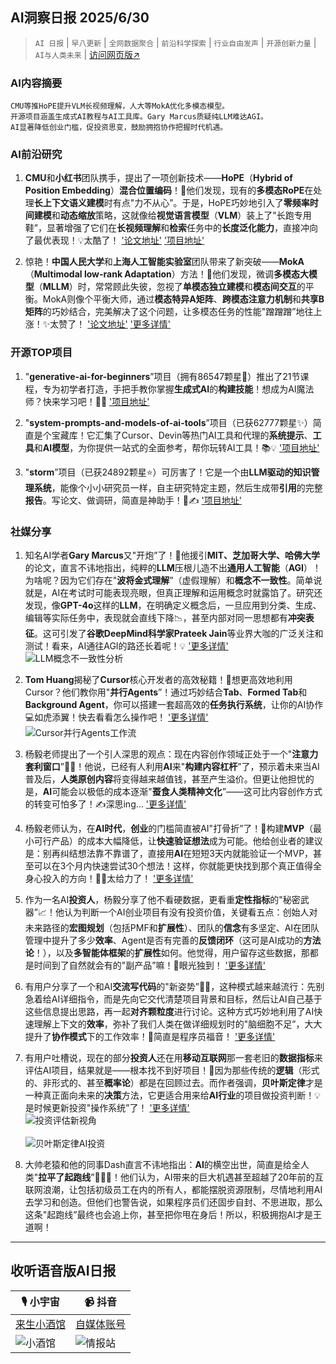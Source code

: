 ## AI洞察日报 2025/6/30

>  `AI 日报` | `早八更新` | `全网数据聚合` | `前沿科学探索` | `行业自由发声` | `开源创新力量` | `AI与人类未来` | [访问网页版↗️](https://ai.hubtoday.app/)



### **AI内容摘要**

```
CMU等推HoPE提升VLM长视频理解，人大等MokA优化多模态模型。
开源项目涵盖生成式AI教程与AI工具库。Gary Marcus质疑纯LLM难达AGI。
AI显著降低创业门槛，促投资思变，鼓励拥抱协作把握时代机遇。
```



### AI前沿研究

1.  **CMU**和**小红书**团队携手，提出了一项创新技术——**HoPE**（**Hybrid of Position Embedding**）**混合位置编码**！🚀他们发现，现有的**多模态RoPE**在处理**长上下文语义建模**时有点"力不从心”。于是，HoPE巧妙地引入了**零频率时间建模**和**动态缩放**策略，这就像给**视觉语言模型**（**VLM**）装上了"长跑专用鞋”，显著增强了它们在**长视频理解**和**检索**任务中的**长度泛化能力**，直接冲向了最优表现！💡太酷了！ ['论文地址'](https://arxiv.org/pdf/2505.20444) ['项目地址'](https://github.com/hrlics/HoPE)

2.  惊艳！**中国人民大学**和**上海人工智能实验室**团队带来了新突破——**MokA**（**Multimodal low-rank Adaptation**）方法！🤯他们发现，微调**多模态大模型**（**MLLM**）时，常常顾此失彼，忽视了**单模态独立建模**和**模态间交互**的平衡。MokA则像个平衡大师，通过**模态特异A矩阵**、**跨模态注意力机制**和**共享B矩阵**的巧妙结合，完美解决了这个问题，让多模态任务的性能"蹭蹭蹭”地往上涨！✨太赞了！ ['论文地址'](https://arxiv.org/abs/2506.05191) ['更多详情'](https://gewu-lab.github.io/MokA)

### 开源TOP项目

1.  "**generative-ai-for-beginners**”项目（拥有86547颗星🌟）推出了21节课程，专为初学者打造，手把手教你掌握**生成式AI**的**构建技能**！想成为AI魔法师？快来学习吧！💪✨ ['项目地址'](https://github.com/microsoft/generative-ai-for-beginners)

2.  "**system-prompts-and-models-of-ai-tools**”项目（已获62777颗星✨）简直是个宝藏库！它汇集了Cursor、Devin等热门AI工具和代理的**系统提示**、**工具**和**AI模型**，为你提供一站式的全面参考，帮你玩转AI工具！📚💡 ['项目地址'](https://github.com/x1xhlol/system-prompts-and-models-of-ai-tools)

3.  "**storm**”项目（已获24892颗星⭐）可厉害了！它是一个由**LLM驱动的知识管理系统**，能像个小小研究员一样，自主研究特定主题，然后生成带**引用**的完整**报告**。写论文、做调研，简直是神助手！🧠✍️ ['项目地址'](https://github.com/stanford-oval/storm)

### 社媒分享

1.  知名AI学者**Gary Marcus**又"开炮”了！🤔他援引**MIT、芝加哥大学、哈佛大学**的论文，直言不讳地指出，纯粹的**LLM**压根儿造不出**通用人工智能**（**AGI**）！为啥呢？因为它们存在"**波将金式理解**”（虚假理解）和**概念不一致性**。简单说就是，AI在考试时可能表现亮眼，但真正理解和运用概念时就露馅了。研究还发现，像**GPT-4o**这样的**LLM**，在明确定义概念后，一旦应用到分类、生成、编辑等实际任务中，表现就会直线下降📉，甚至内部对同一思想都有**冲突表征**。这可引发了**谷歌DeepMind科学家Prateek Jain**等业界大咖的广泛关注和测试！看来，AI通往AGI的路还长着呢！💡 ['更多详情'](https://www.jiqizhixin.com/articles/2025-06-29-5)
    <br/> ![LLM概念不一致性分析](https://cdn.jsdmirror.cn/gh/justlovemaki/imagehub@main/assets/2025/07/news_01jzjevcfpe379dvwc4mscf2md.png) <br/>

2.  **Tom Huang**揭秘了**Cursor**核心开发者的高效秘籍！🚀想更高效地利用Cursor？他们教你用"**并行Agents**”！通过巧妙结合**Tab**、**Formed Tab**和**Background Agent**，你可以搭建一套超高效的**任务执行系统**，让你的AI协作💻如虎添翼！快去看看怎么操作吧！ ['更多详情'](https://x.com/tuturetom/status/1939321864200888536)
    <br/> ![Cursor并行Agents工作流](https://cdn.jsdmirror.cn/gh/justlovemaki/imagehub@main/assets/2025/07/news_01jzjevecnfn0vv492xdge1eg2.jpg) <br/>

3.  杨毅老师提出了一个引人深思的观点：现在内容创作领域正处于一个"**注意力套利窗口**”😮‍💨！他说，已经有人利用**AI**来"**构建内容杠杆**”了，预示着未来当AI普及后，**人类原创内容**将变得越来越值钱，甚至产生溢价。但更让他担忧的是，**AI**可能会以极低的成本逐渐"**蚕食人类精神文化**”——这可比内容创作方式的转变可怕多了！✍️深思ing... ['更多详情'](https://x.com/Yangyixxxx/status/1939318396111430096)

4.  杨毅老师认为，在**AI时代**，**创业**的门槛简直被AI"打骨折”了！💸构建**MVP**（最小可行产品）的成本大幅降低，让**快速验证想法**成为可能。他给创业者的建议是：别再纠结想法靠不靠谱了，直接用**AI**在短短3天内就能验证一个MVP，甚至可以在3个月内快速尝试30个想法！这样，你就能更快找到那个真正值得全身心投入的方向！🚀💡太给力了！ ['更多详情'](https://x.com/Yangyixxxx/status/1939278373978857614)

5.  作为一名AI**投资人**，杨毅分享了他不看硬数据，更看重**定性指标**的"秘密武器”📈！他认为判断一个AI创业项目有没有投资价值，关键看五点：创始人对未来路径的**宏图规划**（包括PMF和**扩展性**）、团队的**信念**有多坚定、AI在团队管理中提升了多少**效率**、Agent是否有完善的**反馈闭环**（这可是AI成功的**方法论**！），以及**多智能体框架**的**扩展性**如何。他觉得，用户留存这些数据，那都是时间到了自然就会有的"副产品”嘛！🎯眼光独到！ ['更多详情'](https://x.com/Yangyixxxx/status/1939212085185093664)

6.  有用户分享了一个和AI**交流写代码**的"新姿势”👨‍💻，这种模式越来越流行：先别急着给AI详细指令，而是先向它交代清楚项目背景和目标，然后让AI自己基于这些信息提出思路，再一起**对齐颗粒度**进行讨论。这种方式巧妙地利用了AI快速理解上下文的**效率**，弥补了我们人类在做详细规划时的"脑细胞不足”，大大提升了**协作模式**下的工作效率！🤝简直是程序员福音！ ['更多详情'](https://x.com/wwwgoubuli/status/1939168328070603017)

7.  有用户吐槽说，现在的部分**投资人**还在用**移动互联网**那一套老旧的**数据指标**来评估AI项目，结果就是——根本找不到好项目！🤔因为那些传统的**逻辑**（形式的、非形式的、甚至**概率论**）都是在回顾过去。而作者强调，**贝叶斯定律**才是一种真正面向未来的**决策**方法，它更适合用来给**AI行业**的项目做投资判断！💡是时候更新投资"操作系统”了！ ['更多详情'](https://m.okjike.com/originalPosts/6860acdfd82bae994ab2ac0e)
    <br/> ![投资评估新视角](https://cdnv2.ruguoapp.com/FkJ8CttPht-FSudcqveStLiBY6BBv3.png) <br/>
    <br/> ![贝叶斯定律AI投资](https://cdnv2.ruguoapp.com/FhaVZhhtXfzamqX8c4dNBF62yfZRv3.png) <br/>

8.  大帅老猿和他的同事Dash直言不讳地指出：**AI**的横空出世，简直是给全人类"**拉平了起跑线**”🏃‍♀️💨！他们认为，AI带来的巨大机遇甚至超越了20年前的互联网浪潮，让包括初级员工在内的所有人，都能摆脱资源限制，尽情地利用AI去学习和创造。但他们也警告说，如果程序员们还固步自封、不思进取，那么这条"起跑线”最终也会追上你，甚至把你甩在身后！所以，积极拥抱AI才是王道啊！

---

## **收听语音版AI日报**

| 🎙️ **小宇宙** | 📹 **抖音** |
| --- | --- |
| [来生小酒馆](https://www.xiaoyuzhoufm.com/podcast/683c62b7c1ca9cf575a5030e)  |   [自媒体账号](https://www.douyin.com/user/MS4wLjABAAAAwpwqPQlu38sO38VyWgw9ZjDEnN4bMR5j8x111UxpseHR9DpB6-CveI5KRXOWuFwG)| 
| ![小酒馆](https://cdn.jsdmirror.com/gh/justlovemaki/imagehub@main/logo/f959f7984e9163fc50d3941d79a7f262.md.png) | ![情报站](https://cdn.jsdmirror.com/gh/justlovemaki/imagehub@main/logo/7fc30805eeb831e1e2baa3a240683ca3.md.png) |

    

